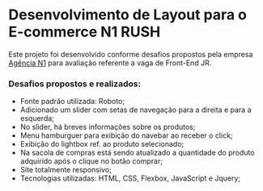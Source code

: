 # Desenvolvimento de Layout para o E-commerce N1 RUSH #

Este projeto foi desenvolvido conforme desafios propostos pela empresa [Agência N1](https://agencian1.com.br/ "Agência N1") para avaliação referente a vaga de Front-End JR.


### Desafios propostos e realizados: ###
* Fonte padrão utilizada: Roboto;
* Adicionado um slider com setas de navegação para a direita e para a esquerda;
* No slider, há breves informações sobre os produtos;
* Menu hamburguer para exibição do navebar ao receber o click;
* Exibição do lightbox ref. ao produto selecionado;
* Na sacola de compras está sendo atualizado a quantidade do produto adquirido após o clique no botão comprar;
* Site totalmente responsivo;
* Tecnologias utilizadas:  HTML, CSS, Flexbox, JavaScript e Jquery;
